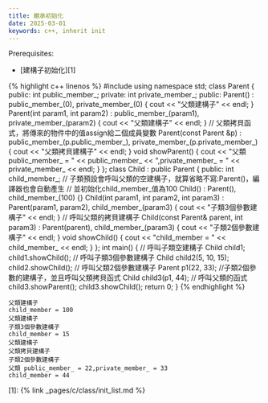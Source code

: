 ```yaml
---
title: 繼承初始化
date: 2025-03-01
keywords: c++, inherit init
---
```

Prerequisites:
- [建構子初始化][1]

{% highlight c++ linenos %}
#include <iostream>
using namespace std;
class Parent {
 public:
  int public_member_;
 private:
  int private_member_;
 public:
  Parent() : public_member_(0), private_member_(0) {
    cout << "父類建構子" << endl;
  }
  Parent(int param1, int param2)
    : public_member_(param1),
      private_member_(param2) {
        cout << "父類建構子" << endl;
  }
  // 父類拷貝函式，將傳來的物件中的值assign給二個成員變數
  Parent(const Parent &p)
    : public_member_(p.public_member_),
      private_member_(p.private_member_) {
    cout << "父類拷貝建構子" << endl;
  }
  void showParent() {
    cout << "父類 public_member_ = " << public_member_ << ",private_member_ = " << private_member_ << endl;
  }
};
class Child : public Parent {
 public:
  int child_member_;
  // 子類預設會呼叫父類的空建構子，就算省略不寫:Parent()，編譯器也會自動產生
  // 並初始化child_member_值為100
  Child() : Parent(), child_member_(100) {}
  Child(int param1, int param2, int param3)
    : Parent(param1, param2), child_member_(param3) {
      cout << "子類3個參數建構子" << endl;
  }
  // 呼叫父類的拷貝建構子
  Child(const Parent& parent, int param3)
    : Parent(parent), child_member_(param3) {
      cout << "子類2個參數建構子" << endl;
  }
  void showChild() {
    cout << "child_member = " << child_member_ << endl;
  }
};
int main() {
  // 呼叫子類空建構子
  Child child1;
  child1.showChild();
  // 呼叫子類3個參數建構子
  Child child2(5, 10, 15);
  child2.showChild();
  // 呼叫父類2個參數建構子
  Parent p1(22, 33);
  //子類2個參數的建構子，並且呼叫父類拷貝函式
  Child child3(p1, 44);
  // 呼叫父類的函式
  child3.showParent();
  child3.showChild();
  return 0;
}
{% endhighlight %}

```
父類建構子
child_member = 100
父類建構子
子類3個參數建構子
child_member = 15
父類建構子
父類拷貝建構子
子類2個參數建構子
父類 public_member_ = 22,private_member_ = 33
child_member = 44
```
[1]: {% link _pages/c/class/init_list.md %}